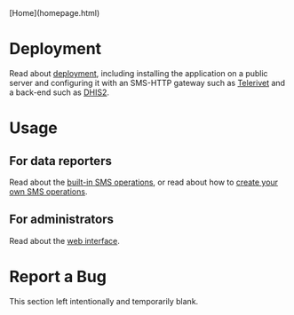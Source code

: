 <link href="styles.css" rel="stylesheet"></link>
[Home](homepage.html)

# Deployment #

Read about [deployment](deployment.html), including installing the application on a public server and 
configuring it with an SMS-HTTP gateway such as [Telerivet](https://telerivet.com/) and a back-end
such as [DHIS2](http://www.dhis2.org/).

# Usage #

## For data reporters #

Read about the [built-in SMS operations](built-in-operations.html), or read about how to 
[create your own SMS operations](create-an-operation.html). 

## For administrators #

Read about the [web interface](web-interface.html).

# Report a Bug #

This section left intentionally and temporarily blank.